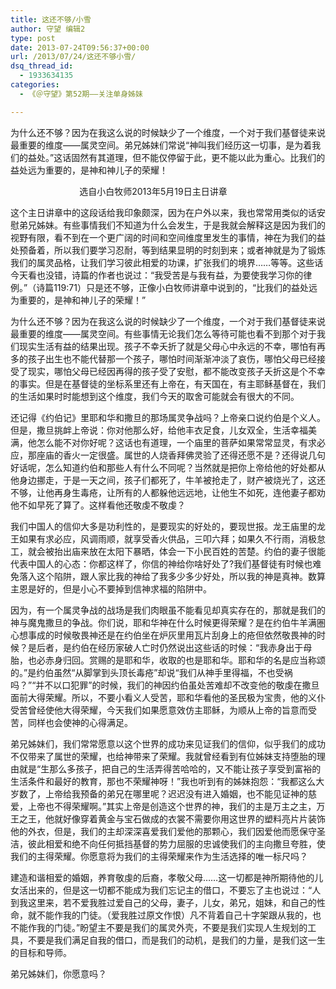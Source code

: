 ```yaml
---
title: 这还不够/小雪
author: 守望 编辑2
type: post
date: 2013-07-24T09:56:37+00:00
url: /2013/07/24/这还不够小雪/
dsq_thread_id:
  - 1933634135
categories:
  - 《＠守望》第52期——关注单身姊妹

---
```

<p class="mceWPmore" title="更多...">
  为什么还不够？因为在我这么说的时候缺少了一个维度，一个对于我们基督徒来说最重要的维度——属灵空间。<!--more-->弟兄姊妹们常说“神叫我们经历这一切事，是为着我们的益处。”这话固然有其道理，但不能仅停留于此，更不能以此为重心。比我们的益处远为重要的，是神和神儿子的荣耀！
</p>

                            选自小白牧师2013年5月19日主日讲章

这个主日讲章中的这段话给我印象颇深，因为在户外以来，我也常常用类似的话安慰弟兄姊妹。有些事情我们不知道为什么会发生，于是我就会解释这是因为我们的视野有限，看不到在一个更广阔的时间和空间维度里发生的事情，神在为我们的益处预备着，所以我们要学习忍耐，等到结果显明的时刻到来；或者神就是为了锻炼我们的属灵品格，让我们学习彼此相爱的功课，扩张我们的境界……等等。这些话今天看也没错，诗篇的作者也说过：“我受苦是与我有益，为要使我学习你的律例。”（诗篇119:71）只是还不够，正像小白牧师讲章中说到的，“比我们的益处远为重要的，是神和神儿子的荣耀！”

为什么还不够？因为在我这么说的时候缺少了一个维度，一个对于我们基督徒来说最重要的维度——属灵空间。有些事情无论我们怎么等待可能也看不到那个对于我们现实生活有益的结果出现。孩子不幸夭折了就是父母心中永远的不幸，哪怕有再多的孩子出生也不能代替那一个孩子，哪怕时间渐渐冲淡了哀伤，哪怕父母已经接受了现实，哪怕父母已经因再得的孩子受了安慰，都不能改变孩子夭折这是个不幸的事实。但是在基督徒的坐标系里还有上帝在，有天国在，有主耶稣基督在，我们的生活如果时时能想到这个维度，我们今天的取舍可能就会有很大的不同。

还记得《约伯记》里耶和华和撒旦的那场属灵争战吗？上帝亲口说约伯是个义人。但是，撒旦挑衅上帝说：你对他那么好，给他丰衣足食，儿女双全，生活幸福美满，他怎么能不对你好呢？这话也有道理，一个庙里的菩萨如果常常显灵，有求必应，那座庙的香火一定很盛。属世的人烧香拜佛灵验了还得还愿不是？还得说几句好话呢，怎么知道约伯和那些人有什么不同呢？当然就是把你上帝给他的好处都从他身边挪走，于是一天之间，孩子们都死了，牛羊被抢走了，财产被烧光了，这还不够，让他再身生毒疮，让所有的人都躲他远远地，让他生不如死，连他妻子都劝他不如早死了算了。这样看他还敬虔不敬虔？

我们中国人的信仰大多是功利性的，是要现实的好处的，要现世报。龙王庙里的龙王如果有求必应，风调雨顺，就享受香火供品，三叩六拜；如果久不行雨，消极怠工，就会被抬出庙来放在太阳下暴晒，体会一下小民百姓的苦楚。约伯的妻子很能代表中国人的心态：你都这样了，你信的神给你啥好处了?我们基督徒有时候也难免落入这个陷阱，跟人家比我的神给了我多少多少好处，所以我的神是真神。数算主恩是好的，但是小心不要掉到信神求福的陷阱中。

因为，有一个属灵争战的战场是我们肉眼虽不能看见却真实存在的，那就是我们的神与魔鬼撒旦的争战。你们说，耶和华神在什么时候更得荣耀？是在约伯牛羊满圏心想事成的时候敬畏神还是在约伯坐在炉灰里用瓦片刮身上的疮但依然敬畏神的时候？是后者，是约伯在经历家破人亡时仍然说出这些话的时候：“我赤身出于母胎，也必赤身归回。赏赐的是耶和华，收取的也是耶和华。耶和华的名是应当称颂的。”是约伯虽然“从脚掌到头顶长毒疮”却说“我们从神手里得福，不也受祸吗？”“并不以口犯罪”的时候，我们的神因约伯虽处苦难却不改变他的敬虔在撒旦面前大得荣耀。所以，不要小看义人受苦，耶和华看他的圣民极为宝贵，他的义仆受苦曾经使他大得荣耀，今天我们如果愿意效仿主耶稣，为顺从上帝的旨意而受苦，同样也会使神的心得满足。

弟兄姊妹们，我们常常愿意以这个世界的成功来见证我们的信仰，似乎我们的成功不仅带来了属世的荣耀，也给神带来了荣耀。我就曾经看到有位姊妹支持堕胎的理由就是“生那么多孩子，把自己的生活弄得苦哈哈的，又不能让孩子享受到富裕的生活条件和最好的教育，那也不荣耀神呀！”我也听到有的姊妹抱怨：“我都这么大岁数了，上帝给我预备的弟兄在哪里呢？迟迟没有进入婚姻，也不能见证神的慈爱，上帝也不得荣耀啊。”其实上帝是创造这个世界的神，我们的主是万主之主，万王之王，他就好像穿着黄金与宝石做成的衣裳不需要你用这世界的塑料亮片片装饰他的外衣，但是，我们的主却深深喜爱我们爱他的那颗心，我们因爱他而愿保守圣洁，彼此相爱和绝不向任何抵挡基督的势力屈服的忠诚使我们的主向撒旦夸胜，使我们的主得荣耀。你愿意将为我们的主得荣耀来作为生活选择的唯一标尺吗？

建造和谐相爱的婚姻，养育敬虔的后裔，孝敬父母……这一切都是神所期待他的儿女活出来的，但是这一切都不能成为我们忘记主的借口，不要忘了主也说过：“人到我这里来，若不爱我胜过爱自己的父母，妻子，儿女，弟兄，姐妹，和自己的性命，就不能作我的门徒。（爱我胜过原文作恨）凡不背着自己十字架跟从我的，也不能作我的门徒。”盼望主不要是我们的属灵外壳，不要是我们实现人生规划的工具，不要是我们满足自我的借口，而是我们的动机，是我们的力量，是我们这一生的目标和导师。

弟兄姊妹们，你愿意吗？

&nbsp;

&nbsp;